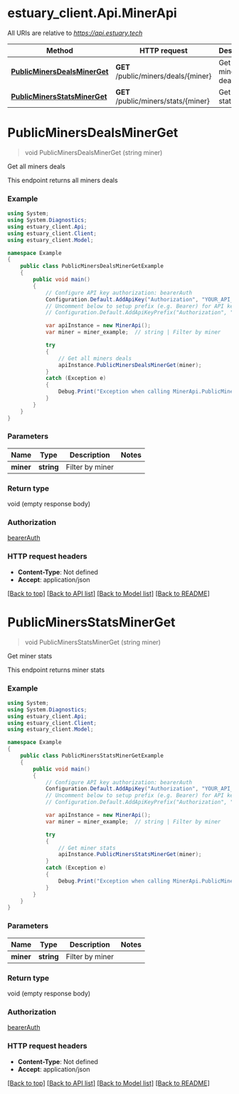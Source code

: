 # estuary_client.Api.MinerApi

All URIs are relative to *https://api.estuary.tech*

Method | HTTP request | Description
------------- | ------------- | -------------
[**PublicMinersDealsMinerGet**](MinerApi.md#publicminersdealsminerget) | **GET** /public/miners/deals/{miner} | Get all miners deals
[**PublicMinersStatsMinerGet**](MinerApi.md#publicminersstatsminerget) | **GET** /public/miners/stats/{miner} | Get miner stats


<a name="publicminersdealsminerget"></a>
# **PublicMinersDealsMinerGet**
> void PublicMinersDealsMinerGet (string miner)

Get all miners deals

This endpoint returns all miners deals

### Example
```csharp
using System;
using System.Diagnostics;
using estuary_client.Api;
using estuary_client.Client;
using estuary_client.Model;

namespace Example
{
    public class PublicMinersDealsMinerGetExample
    {
        public void main()
        {
            // Configure API key authorization: bearerAuth
            Configuration.Default.AddApiKey("Authorization", "YOUR_API_KEY");
            // Uncomment below to setup prefix (e.g. Bearer) for API key, if needed
            // Configuration.Default.AddApiKeyPrefix("Authorization", "Bearer");

            var apiInstance = new MinerApi();
            var miner = miner_example;  // string | Filter by miner

            try
            {
                // Get all miners deals
                apiInstance.PublicMinersDealsMinerGet(miner);
            }
            catch (Exception e)
            {
                Debug.Print("Exception when calling MinerApi.PublicMinersDealsMinerGet: " + e.Message );
            }
        }
    }
}
```

### Parameters

Name | Type | Description  | Notes
------------- | ------------- | ------------- | -------------
 **miner** | **string**| Filter by miner | 

### Return type

void (empty response body)

### Authorization

[bearerAuth](../README.md#bearerAuth)

### HTTP request headers

 - **Content-Type**: Not defined
 - **Accept**: application/json

[[Back to top]](#) [[Back to API list]](../README.md#documentation-for-api-endpoints) [[Back to Model list]](../README.md#documentation-for-models) [[Back to README]](../README.md)

<a name="publicminersstatsminerget"></a>
# **PublicMinersStatsMinerGet**
> void PublicMinersStatsMinerGet (string miner)

Get miner stats

This endpoint returns miner stats

### Example
```csharp
using System;
using System.Diagnostics;
using estuary_client.Api;
using estuary_client.Client;
using estuary_client.Model;

namespace Example
{
    public class PublicMinersStatsMinerGetExample
    {
        public void main()
        {
            // Configure API key authorization: bearerAuth
            Configuration.Default.AddApiKey("Authorization", "YOUR_API_KEY");
            // Uncomment below to setup prefix (e.g. Bearer) for API key, if needed
            // Configuration.Default.AddApiKeyPrefix("Authorization", "Bearer");

            var apiInstance = new MinerApi();
            var miner = miner_example;  // string | Filter by miner

            try
            {
                // Get miner stats
                apiInstance.PublicMinersStatsMinerGet(miner);
            }
            catch (Exception e)
            {
                Debug.Print("Exception when calling MinerApi.PublicMinersStatsMinerGet: " + e.Message );
            }
        }
    }
}
```

### Parameters

Name | Type | Description  | Notes
------------- | ------------- | ------------- | -------------
 **miner** | **string**| Filter by miner | 

### Return type

void (empty response body)

### Authorization

[bearerAuth](../README.md#bearerAuth)

### HTTP request headers

 - **Content-Type**: Not defined
 - **Accept**: application/json

[[Back to top]](#) [[Back to API list]](../README.md#documentation-for-api-endpoints) [[Back to Model list]](../README.md#documentation-for-models) [[Back to README]](../README.md)

